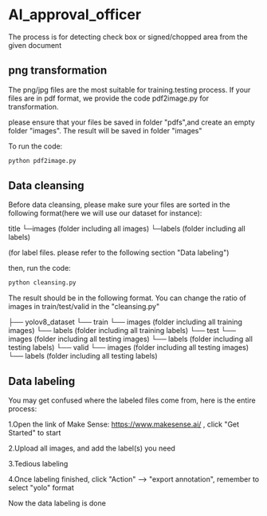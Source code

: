 # AI_approval_officer

The process is for detecting check box or signed/chopped area from the given document

## png transformation

The png/jpg files are the most suitable for training.testing process. If your files are in pdf format, we provide the code pdf2image.py for transformation.

please ensure that your files be saved in folder "pdfs",and create an empty folder "images". The result will be saved in folder "images"

To run the code:
```python
python pdf2image.py
```
## Data cleansing

Before data cleansing, please make sure your files are sorted in the following format(here we will use our dataset for instance):

title
	└─images (folder including all images)
	└─labels (folder including all labels)

(for label files. please refer to the following section "Data labeling")

then, run the code:
```python
python cleansing.py
```

The result should be in the following format. You can change the ratio of images in train/test/valid in the "cleansing.py"

├── yolov8_dataset
	└── train
		└── images (folder including all training images)
		└── labels (folder including all training labels)
	└── test
		└── images (folder including all testing images)
		└── labels (folder including all testing labels)
	└── valid
		└── images (folder including all testing images)
		└── labels (folder including all testing labels)

## Data labeling

You may get confused where the labeled files come from, here is the entire process:

1.Open the link of Make Sense: https://www.makesense.ai/ , click "Get Started" to start

2.Upload all images, and add the label(s) you need

3.Tedious labeling

4.Once labeling finished, click "Action" --> "export annotation", remember to select "yolo" format

Now the data labeling is done
